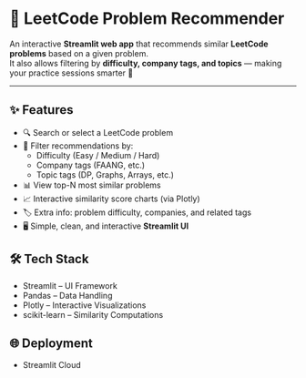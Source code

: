 # 📘 LeetCode Problem Recommender
An interactive **Streamlit web app** that recommends similar **LeetCode problems** based on a given problem.  
It also allows filtering by **difficulty, company tags, and topics** — making your practice sessions smarter 🚀  

---

## ✨ Features
- 🔍 Search or select a LeetCode problem  
- 🎯 Filter recommendations by:
  - Difficulty (Easy / Medium / Hard)
  - Company tags (FAANG, etc.)
  - Topic tags (DP, Graphs, Arrays, etc.)
- 📊 View top-N most similar problems  
- 📈 Interactive similarity score charts (via Plotly)  
- 🏷️ Extra info: problem difficulty, companies, and related tags  
- 🖥️ Simple, clean, and interactive **Streamlit UI**

## 🛠️ Tech Stack
- Streamlit – UI Framework
- Pandas – Data Handling
- Plotly – Interactive Visualizations
- scikit-learn – Similarity Computations

## 🌐 Deployment
- Streamlit Cloud

